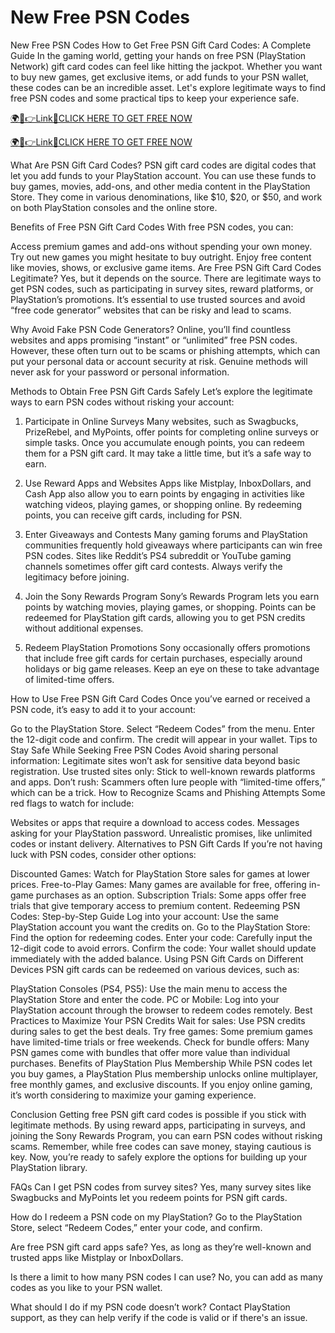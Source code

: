 # New Free PSN Codes
New Free PSN Codes How to Get Free PSN Gift Card Codes: A Complete Guide
In the gaming world, getting your hands on free PSN (PlayStation Network) gift card codes can feel like hitting the jackpot. Whether you want to buy new games, get exclusive items, or add funds to your PSN wallet, these codes can be an incredible asset. Let's explore legitimate ways to find free PSN codes and some practical tips to keep your experience safe.

<a href="https://spacezones.org/rallgift.html" rel="nofollow">🌍📱👉Link📲CLICK HERE TO GET FREE NOW</a>

<a href="https://spacezones.org/rallgift.html" rel="nofollow">🌍📱👉Link📲CLICK HERE TO GET FREE NOW</a>


What Are PSN Gift Card Codes?
PSN gift card codes are digital codes that let you add funds to your PlayStation account. You can use these funds to buy games, movies, add-ons, and other media content in the PlayStation Store. They come in various denominations, like $10, $20, or $50, and work on both PlayStation consoles and the online store.

Benefits of Free PSN Gift Card Codes
With free PSN codes, you can:

Access premium games and add-ons without spending your own money.
Try out new games you might hesitate to buy outright.
Enjoy free content like movies, shows, or exclusive game items.
Are Free PSN Gift Card Codes Legitimate?
Yes, but it depends on the source. There are legitimate ways to get PSN codes, such as participating in survey sites, reward platforms, or PlayStation’s promotions. It’s essential to use trusted sources and avoid “free code generator” websites that can be risky and lead to scams.

Why Avoid Fake PSN Code Generators?
Online, you’ll find countless websites and apps promising “instant” or “unlimited” free PSN codes. However, these often turn out to be scams or phishing attempts, which can put your personal data or account security at risk. Genuine methods will never ask for your password or personal information.

Methods to Obtain Free PSN Gift Cards Safely
Let’s explore the legitimate ways to earn PSN codes without risking your account:

1. Participate in Online Surveys
Many websites, such as Swagbucks, PrizeRebel, and MyPoints, offer points for completing online surveys or simple tasks. Once you accumulate enough points, you can redeem them for a PSN gift card. It may take a little time, but it’s a safe way to earn.

2. Use Reward Apps and Websites
Apps like Mistplay, InboxDollars, and Cash App also allow you to earn points by engaging in activities like watching videos, playing games, or shopping online. By redeeming points, you can receive gift cards, including for PSN.

3. Enter Giveaways and Contests
Many gaming forums and PlayStation communities frequently hold giveaways where participants can win free PSN codes. Sites like Reddit’s PS4 subreddit or YouTube gaming channels sometimes offer gift card contests. Always verify the legitimacy before joining.

4. Join the Sony Rewards Program
Sony’s Rewards Program lets you earn points by watching movies, playing games, or shopping. Points can be redeemed for PlayStation gift cards, allowing you to get PSN credits without additional expenses.

5. Redeem PlayStation Promotions
Sony occasionally offers promotions that include free gift cards for certain purchases, especially around holidays or big game releases. Keep an eye on these to take advantage of limited-time offers.

How to Use Free PSN Gift Card Codes
Once you’ve earned or received a PSN code, it’s easy to add it to your account:

Go to the PlayStation Store.
Select “Redeem Codes” from the menu.
Enter the 12-digit code and confirm.
The credit will appear in your wallet.
Tips to Stay Safe While Seeking Free PSN Codes
Avoid sharing personal information: Legitimate sites won’t ask for sensitive data beyond basic registration.
Use trusted sites only: Stick to well-known rewards platforms and apps.
Don’t rush: Scammers often lure people with “limited-time offers,” which can be a trick.
How to Recognize Scams and Phishing Attempts
Some red flags to watch for include:

Websites or apps that require a download to access codes.
Messages asking for your PlayStation password.
Unrealistic promises, like unlimited codes or instant delivery.
Alternatives to PSN Gift Cards
If you’re not having luck with PSN codes, consider other options:

Discounted Games: Watch for PlayStation Store sales for games at lower prices.
Free-to-Play Games: Many games are available for free, offering in-game purchases as an option.
Subscription Trials: Some apps offer free trials that give temporary access to premium content.
Redeeming PSN Codes: Step-by-Step Guide
Log into your account: Use the same PlayStation account you want the credits on.
Go to the PlayStation Store: Find the option for redeeming codes.
Enter your code: Carefully input the 12-digit code to avoid errors.
Confirm the code: Your wallet should update immediately with the added balance.
Using PSN Gift Cards on Different Devices
PSN gift cards can be redeemed on various devices, such as:

PlayStation Consoles (PS4, PS5): Use the main menu to access the PlayStation Store and enter the code.
PC or Mobile: Log into your PlayStation account through the browser to redeem codes remotely.
Best Practices to Maximize Your PSN Credits
Wait for sales: Use PSN credits during sales to get the best deals.
Try free games: Some premium games have limited-time trials or free weekends.
Check for bundle offers: Many PSN games come with bundles that offer more value than individual purchases.
Benefits of PlayStation Plus Membership
While PSN codes let you buy games, a PlayStation Plus membership unlocks online multiplayer, free monthly games, and exclusive discounts. If you enjoy online gaming, it’s worth considering to maximize your gaming experience.

Conclusion
Getting free PSN gift card codes is possible if you stick with legitimate methods. By using reward apps, participating in surveys, and joining the Sony Rewards Program, you can earn PSN codes without risking scams. Remember, while free codes can save money, staying cautious is key. Now, you’re ready to safely explore the options for building up your PlayStation library.

FAQs
Can I get PSN codes from survey sites?
Yes, many survey sites like Swagbucks and MyPoints let you redeem points for PSN gift cards.

How do I redeem a PSN code on my PlayStation?
Go to the PlayStation Store, select “Redeem Codes,” enter your code, and confirm.

Are free PSN gift card apps safe?
Yes, as long as they’re well-known and trusted apps like Mistplay or InboxDollars.

Is there a limit to how many PSN codes I can use?
No, you can add as many codes as you like to your PSN wallet.

What should I do if my PSN code doesn’t work?
Contact PlayStation support, as they can help verify if the code is valid or if there's an issue.
